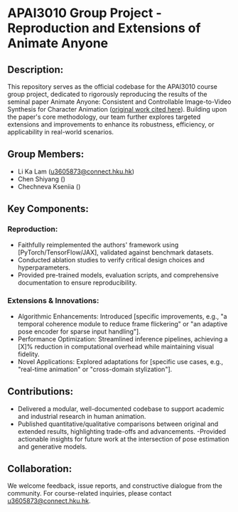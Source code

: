 # APAI3010 Group Project - Reproduction and Extensions of Animate Anyone

## Description:
This repository serves as the official codebase for the APAI3010 course group project, dedicated to rigorously reproducing the results of the seminal paper Animate Anyone: Consistent and Controllable Image-to-Video Synthesis for Character Animation ([original work cited here](https://humanaigc.github.io/animate-anyone/)). Building upon the paper's core methodology, our team further explores targeted extensions and improvements to enhance its robustness, efficiency, or applicability in real-world scenarios.

## Group Members:
- Li Ka Lam (u3605873@connect.hku.hk)
- Chen Shiyang ()
- Chechneva Kseniia ()
  
## Key Components:

### Reproduction:

- Faithfully reimplemented the authors' framework using [PyTorch/TensorFlow/JAX], validated against benchmark datasets.
- Conducted ablation studies to verify critical design choices and hyperparameters.
- Provided pre-trained models, evaluation scripts, and comprehensive documentation to ensure reproducibility.

### Extensions & Innovations:

- Algorithmic Enhancements: Introduced [specific improvements, e.g., "a temporal coherence module to reduce frame flickering" or "an adaptive pose encoder for sparse input handling"].
- Performance Optimization: Streamlined inference pipelines, achieving a [X]% reduction in computational overhead while maintaining visual fidelity.
- Novel Applications: Explored adaptations for [specific use cases, e.g., "real-time animation" or "cross-domain stylization"].

## Contributions:

- Delivered a modular, well-documented codebase to support academic and industrial research in human animation.
- Published quantitative/qualitative comparisons between original and extended results, highlighting trade-offs and advancements.
-Provided actionable insights for future work at the intersection of pose estimation and generative models.

## Collaboration:
We welcome feedback, issue reports, and constructive dialogue from the community. For course-related inquiries, please contact u3605873@connect.hku.hk.
